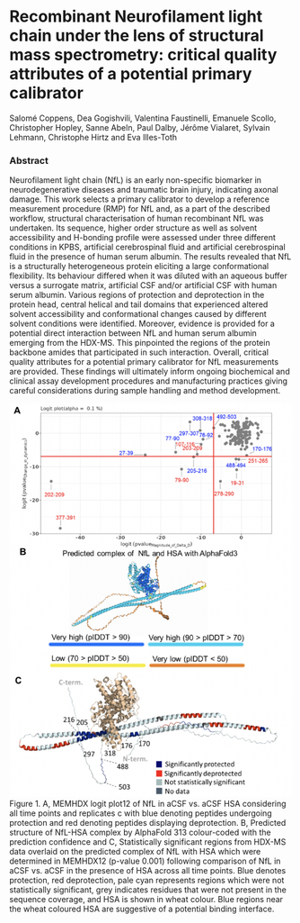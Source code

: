 # Recombinant Neurofilament light chain under the lens of structural mass spectrometry: critical quality attributes of a potential primary calibrator

Salomé Coppens, Dea Gogishvili, Valentina Faustinelli, Emanuele Scollo, Christopher Hopley, Sanne Abeln, Paul Dalby, Jérôme Vialaret, Sylvain Lehmann, Christophe Hirtz and Eva Illes-Toth

### Abstract

Neurofilament light chain (NfL) is an early non-specific biomarker in neurodegenerative diseases and traumatic brain injury, indicating axonal damage. This work selects a primary calibrator to develop a reference measurement procedure (RMP) for NfL and, as a part of the described workflow, structural characterisation of human recombinant NfL was undertaken. Its sequence, higher order structure as well as solvent accessibility and H-bonding profile were assessed under three different conditions in KPBS, artificial cerebrospinal fluid and artificial cerebrospinal fluid in the presence of human serum albumin. The results revealed that NfL is a structurally heterogeneous protein eliciting a large conformational flexibility. Its behaviour differed when it was diluted with an aqueous buffer versus a surrogate matrix, artificial CSF and/or artificial CSF with human serum albumin. Various regions of protection and deprotection in the protein head, central helical and tail domains that experienced altered solvent accessibility and conformational changes caused by different solvent conditions were identified. Moreover, evidence is provided for a potential direct interaction between NfL and human serum albumin emerging from the HDX-MS. This pinpointed the regions of the protein backbone amides that participated in such interaction. Overall, critical quality attributes for a potential primary calibrator for NfL measurements are provided. These findings will ultimately inform ongoing biochemical and clinical assay development procedures and manufacturing practices giving careful considerations during sample handling and method development.

![image](/figures/Figure_3.png)
Figure 1. A, MEMHDX logit plot12 of NfL in aCSF vs. aCSF HSA considering all time points and replicates c with blue denoting peptides undergoing protection and red denoting peptides displaying deprotection. B, Predicted structure of NfL-HSA complex by AlphaFold 313 colour-coded with the prediction confidence and C, Statistically significant regions from HDX-MS data overlaid on the predicted complex of NfL with HSA which were determined in MEMHDX12 (p-value 0.001) following comparison of NfL in aCSF vs. aCSF in the presence of HSA across all time points. Blue denotes protection, red deprotection, pale cyan represents regions which were not statistically significant, grey indicates residues that were not present in the sequence coverage, and HSA is shown in wheat colour. Blue regions near the wheat coloured HSA are suggestive of a potential binding interface.
